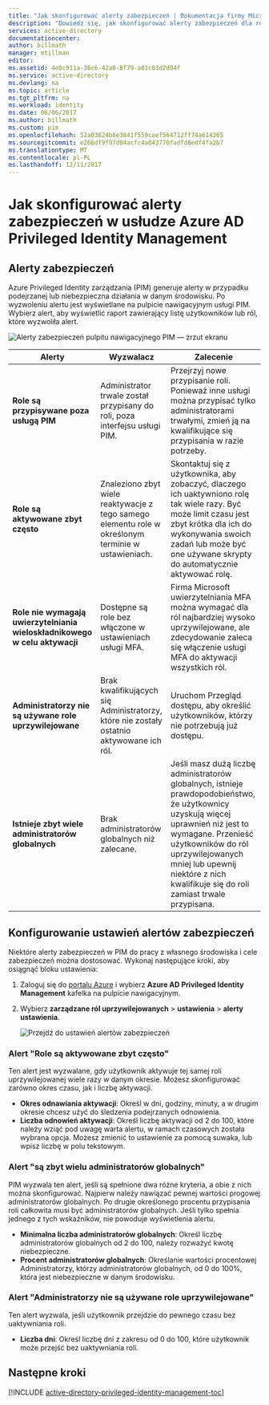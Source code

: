 ```yaml
---
title: "Jak skonfigurować alerty zabezpieczeń | Dokumentacja firmy Microsoft"
description: "Dowiedz się, jak skonfigurować alerty zabezpieczeń dla rozszerzenia Azure Privileged Identity Management."
services: active-directory
documentationcenter: 
author: billmath
manager: mtillman
editor: 
ms.assetid: 4e0c911a-36c6-42a0-8f79-a01c03d2d04f
ms.service: active-directory
ms.devlang: na
ms.topic: article
ms.tgt_pltfrm: na
ms.workload: identity
ms.date: 06/06/2017
ms.author: billmath
ms.custom: pim
ms.openlocfilehash: 52a03624b8e3841f559caef564712ff74a614365
ms.sourcegitcommit: e266df9f97d04acfc4a843770fadfd8edf4fa2b7
ms.translationtype: MT
ms.contentlocale: pl-PL
ms.lasthandoff: 12/11/2017
---
```

# <a name="how-to-configure-security-alerts-in-azure-ad-privileged-identity-management"></a>Jak skonfigurować alerty zabezpieczeń w usłudze Azure AD Privileged Identity Management
## <a name="security-alerts"></a>Alerty zabezpieczeń
Azure Privileged Identity zarządzania (PIM) generuje alerty w przypadku podejrzanej lub niebezpieczna działania w danym środowisku. Po wyzwoleniu alertu jest wyświetlane na pulpicie nawigacyjnym usługi PIM. Wybierz alert, aby wyświetlić raport zawierający listę użytkowników lub ról, które wyzwoliła alert.

![Alerty zabezpieczeń pulpitu nawigacyjnego PIM — zrzut ekranu][1]

| Alerty | Wyzwalacz | Zalecenie |
| --- | --- | --- |
| **Role są przypisywane poza usługą PIM** |Administrator trwale został przypisany do roli, poza interfejsu usługi PIM. |Przejrzyj nowe przypisanie roli. Ponieważ inne usługi można przypisać tylko administratorami trwałymi, zmień ją na kwalifikujące się przypisania w razie potrzeby. |
| **Role są aktywowane zbyt często** |Znaleziono zbyt wiele reaktywacje z tego samego elementu role w określonym terminie w ustawieniach. |Skontaktuj się z użytkownika, aby zobaczyć, dlaczego ich uaktywniono rolę tak wiele razy. Być może limit czasu jest zbyt krótka dla ich do wykonywania swoich zadań lub może być one używane skrypty do automatycznie aktywować rolę. |
| **Role nie wymagają uwierzytelniania wieloskładnikowego w celu aktywacji** |Dostępne są role bez włączone w ustawieniach usługi MFA. |Firma Microsoft uwierzytelniania MFA można wymagać dla ról najbardziej wysoko uprzywilejowane, ale zdecydowanie zaleca się włączenie usługi MFA do aktywacji wszystkich ról. |
| **Administratorzy nie są używane role uprzywilejowane** |Brak kwalifikujących się Administratorzy, które nie zostały ostatnio aktywowane ich ról. |Uruchom Przegląd dostępu, aby określić użytkowników, którzy nie potrzebują już dostępu. |
| **Istnieje zbyt wiele administratorów globalnych** |Brak administratorów globalnych niż zalecane. |Jeśli masz dużą liczbę administratorów globalnych, istnieje prawdopodobieństwo, że użytkownicy uzyskują więcej uprawnień niż jest to wymagane. Przenieść użytkowników do ról uprzywilejowanych mniej lub upewnij niektóre z nich kwalifikuje się do roli zamiast trwale przypisana. |

## <a name="configure-security-alert-settings"></a>Konfigurowanie ustawień alertów zabezpieczeń
Niektóre alerty zabezpieczeń w PIM do pracy z własnego środowiska i cele zabezpieczeń można dostosować. Wykonaj następujące kroki, aby osiągnąć bloku ustawienia:

1. Zaloguj się do [portalu Azure](https://portal.azure.com/) i wybierz **Azure AD Privileged Identity Management** kafelka na pulpicie nawigacyjnym.
2. Wybierz **zarządzane ról uprzywilejowanych** > **ustawienia** > **alerty ustawienia**.
   
    ![Przejdź do ustawień alertów zabezpieczeń][2]

### <a name="roles-are-being-activated-too-frequently-alert"></a>Alert "Role są aktywowane zbyt często"
Ten alert jest wyzwalane, gdy użytkownik aktywuje tej samej roli uprzywilejowanej wiele razy w danym okresie. Możesz skonfigurować zarówno okres czasu, jak i liczbę aktywacji.

* **Okres odnawiania aktywacji**: Określ w dni, godziny, minuty, a w drugim okresie chcesz użyć do śledzenia podejrzanych odnowienia.
* **Liczba odnowień aktywacji**: Określ liczbę aktywacji od 2 do 100, które należy wziąć pod uwagę warta alertu, w ramach czasowych została wybrana opcja. Możesz zmienić to ustawienie za pomocą suwaka, lub wpisz liczbę w polu tekstowym.

### <a name="there-are-too-many-global-administrators-alert"></a>Alert "są zbyt wielu administratorów globalnych"
PIM wyzwala ten alert, jeśli są spełnione dwa różne kryteria, a obie z nich można skonfigurować. Najpierw należy nawiązać pewnej wartości progowej administratorów globalnych. Po drugie określonego procentu przypisania roli całkowita musi być administratorów globalnych. Jeśli tylko spełnia jednego z tych wskaźników, nie powoduje wyświetlenia alertu.  

* **Minimalna liczba administratorów globalnych**: Określ liczbę administratorów globalnych od 2 do 100, należy rozważyć kwotę niebezpieczne.
* **Procent administratorów globalnych**: Określanie wartości procentowej Administratorzy, którzy administratorów globalnych, od 0 do 100%, która jest niebezpieczne w danym środowisku.

### <a name="administrators-arent-using-their-privileged-roles-alert"></a>Alert "Administratorzy nie są używane role uprzywilejowane"
Ten alert wyzwala, jeśli użytkownik przejdzie do pewnego czasu bez uaktywniania roli.

* **Liczba dni**: Określ liczbę dni z zakresu od 0 do 100, które użytkownik może przejść bez uaktywniania roli.

## <a name="next-steps"></a>Następne kroki
[!INCLUDE [active-directory-privileged-identity-management-toc](../../includes/active-directory-privileged-identity-management-toc.md)]

<!--Image references-->

[1]: ./media/active-directory-privileged-identity-management-how-to-configure-security-alerts/PIM_security_dash.png
[2]: ./media/active-directory-privileged-identity-management-how-to-configure-security-alerts/PIM_security_settings.png
